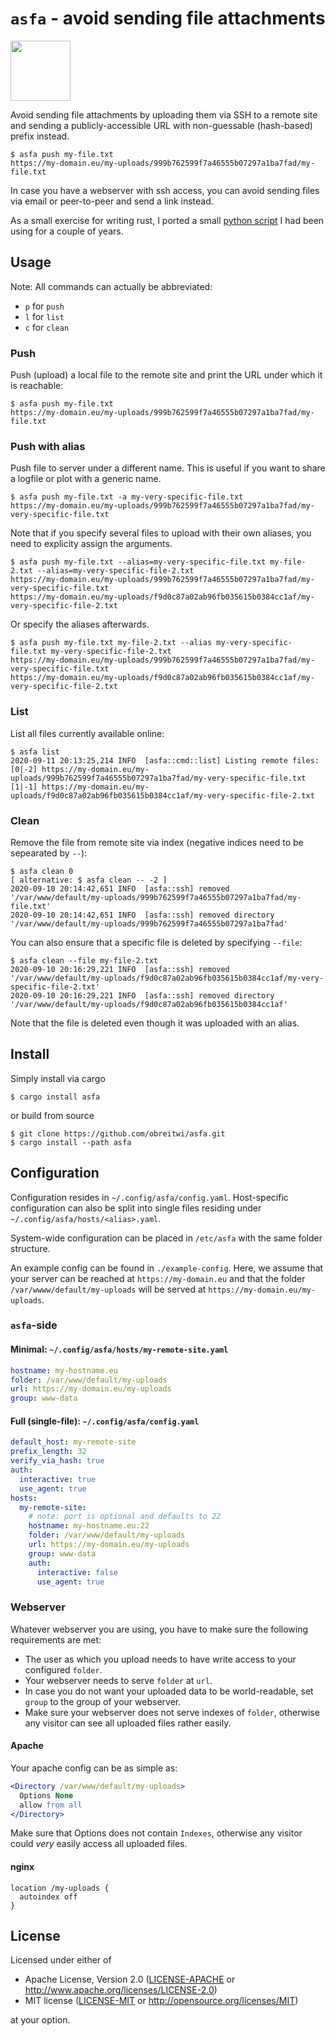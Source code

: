 
# `asfa` - avoid sending file attachments

<img src="https://raw.github.com/obreitwi/asfa/master/img/logo.svg" height="96" align="center">

Avoid sending file attachments by uploading them via SSH to a remote site and
sending a publicly-accessible URL with non-guessable (hash-based) prefix
instead.

```text
$ asfa push my-file.txt
https://my-domain.eu/my-uploads/999b762599f7a46555b07297a1ba7fad/my-file.txt
```

In case you have a webserver with ssh access, you can avoid sending files via
email or peer-to-peer and send a link instead.

As a small exercise for writing rust, I ported a small [python
script](https://github.com/obreitwi/py-rpush) I had been using for a couple of
years.

## Usage

Note: All commands can actually be abbreviated:
* `p` for `push`
* `l` for `list`
* `c` for `clean`

### Push

Push (upload) a local file to the remote site and print the URL under which it is reachable:
```text
$ asfa push my-file.txt
https://my-domain.eu/my-uploads/999b762599f7a46555b07297a1ba7fad/my-file.txt
```

### Push with alias

Push file to server under a different name. This is useful if you want to share
a logfile or plot with a generic name.

```text
$ asfa push my-file.txt -a my-very-specific-file.txt
https://my-domain.eu/my-uploads/999b762599f7a46555b07297a1ba7fad/my-very-specific-file.txt
```

Note that if you specify several files to upload with their own aliases, you need to explicity assign the arguments.
```text
$ asfa push my-file.txt --alias=my-very-specific-file.txt my-file-2.txt --alias=my-very-specific-file-2.txt
https://my-domain.eu/my-uploads/999b762599f7a46555b07297a1ba7fad/my-very-specific-file.txt
https://my-domain.eu/my-uploads/f9d0c87a02ab96fb035615b0384cc1af/my-very-specific-file-2.txt
```

Or specify the aliases afterwards.
```text
$ asfa push my-file.txt my-file-2.txt --alias my-very-specific-file.txt my-very-specific-file-2.txt
https://my-domain.eu/my-uploads/999b762599f7a46555b07297a1ba7fad/my-very-specific-file.txt
https://my-domain.eu/my-uploads/f9d0c87a02ab96fb035615b0384cc1af/my-very-specific-file-2.txt
```

### List

List all files currently available online:
```text
$ asfa list
2020-09-11 20:13:25,214 INFO  [asfa::cmd::list] Listing remote files:
[0|-2] https://my-domain.eu/my-uploads/999b762599f7a46555b07297a1ba7fad/my-very-specific-file.txt
[1|-1] https://my-domain.eu/my-uploads/f9d0c87a02ab96fb035615b0384cc1af/my-very-specific-file-2.txt
```

### Clean

Remove the file from remote site via index (negative indices need to be sepearated by `--`):
```text
$ asfa clean 0
[ alternative: $ asfa clean -- -2 ]
2020-09-10 20:14:42,651 INFO  [asfa::ssh] removed '/var/www/default/my-uploads/999b762599f7a46555b07297a1ba7fad/my-file.txt'
2020-09-10 20:14:42,651 INFO  [asfa::ssh] removed directory '/var/www/default/my-uploads/999b762599f7a46555b07297a1ba7fad'
```

You can also ensure that a specific file is deleted by specifying `--file`:
```text
$ asfa clean --file my-file-2.txt
2020-09-10 20:16:29,221 INFO  [asfa::ssh] removed '/var/www/default/my-uploads/f9d0c87a02ab96fb035615b0384cc1af/my-very-specific-file-2.txt'
2020-09-10 20:16:29,221 INFO  [asfa::ssh] removed directory '/var/www/default/my-uploads/f9d0c87a02ab96fb035615b0384cc1af'
```
Note that the file is deleted even though it was uploaded with an alias.

## Install

Simply install via cargo
```text
$ cargo install asfa
```

or build from source

```text
$ git clone https://github.com/obreitwi/asfa.git
$ cargo install --path asfa
```

## Configuration

Configuration resides in `~/.config/asfa/config.yaml`. Host-specific
configuration can also be split into single files residing under
`~/.config/asfa/hosts/<alias>.yaml`.

System-wide configuration can be placed in `/etc/asfa` with the same folder
structure.

An example config can be found in `./example-config`.
Here, we assume that your server can be reached at `https://my-domain.eu` and
that the folder `/var/wwww/default/my-uploads` will be served at
`https://my-domain.eu/my-uploads`.

### `asfa`-side

#### Minimal: `~/.config/asfa/hosts/my-remote-site.yaml`

```yaml
hostname: my-hostname.eu
folder: /var/www/default/my-uploads
url: https://my-domain.eu/my-uploads
group: www-data
```

#### Full (single-file): `~/.config/asfa/config.yaml`

```yaml
default_host: my-remote-site
prefix_length: 32
verify_via_hash: true
auth:
  interactive: true
  use_agent: true
hosts:
  my-remote-site:
    # note: port is optional and defaults to 22
    hostname: my-hostname.eu:22
    folder: /var/www/default/my-uploads
    url: https://my-domain.eu/my-uploads
    group: www-data
    auth:
      interactive: false
      use_agent: true
```

### Webserver

Whatever webserver you are using, you have to make sure the following
requirements are met:
* The user as which you upload needs to have write access to your configured
  `folder`.
* Your webserver needs to serve `folder` at `url`.
* In case you do not want your uploaded data to be world-readable, set `group`
  to the group of your webserver.
* Make sure your webserver does not serve indexes of `folder`, otherwise any
  visitor can see all uploaded files rather easily.

#### Apache

Your apache config can be as simple as:
```apache
<Directory /var/www/default/my-uploads>
  Options None
  allow from all
</Directory>
```
Make sure that Options does not contain `Indexes`, otherwise any visitor could
_very_ easily access all uploaded files.

#### nginx

```nginx
location /my-uploads {
  autoindex off
}
````

## License

Licensed under either of

 * Apache License, Version 2.0
   ([LICENSE-APACHE](LICENSE-APACHE) or http://www.apache.org/licenses/LICENSE-2.0)
 * MIT license
   ([LICENSE-MIT](LICENSE-MIT) or http://opensource.org/licenses/MIT)

at your option.
